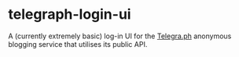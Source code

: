 # telegraph-login-ui

A (currently extremely basic) log-in UI for the [Telegra.ph](https://telegra.ph) anonymous blogging service that utilises its public API.
